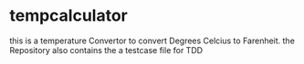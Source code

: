 # tempcalculator
this is a temperature Convertor to convert  Degrees Celcius to Farenheit.
the Repository also contains the a testcase file for TDD


